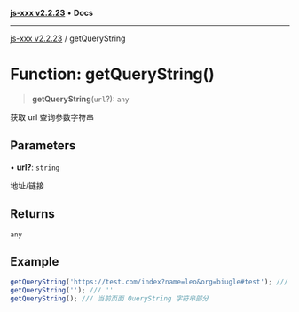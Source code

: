 [**js-xxx v2.2.23**](../README.md) • **Docs**

***

[js-xxx v2.2.23](../README.md) / getQueryString

# Function: getQueryString()

> **getQueryString**(`url`?): `any`

获取 url 查询参数字符串

## Parameters

• **url?**: `string`

地址/链接

## Returns

`any`

## Example

```ts
getQueryString('https://test.com/index?name=leo&org=biugle#test'); /// 'name=leo&org=biugle'
getQueryString(''); /// ''
getQueryString(); /// 当前页面 QueryString 字符串部分
```
